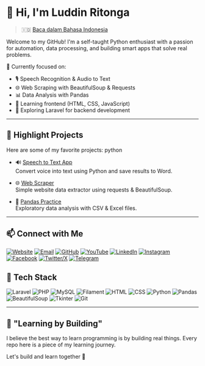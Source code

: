 # 👋 Hi, I'm Luddin Ritonga

> 🇮🇩 [Baca dalam Bahasa Indonesia](https://github.com/Luddinritonga/Luddinritonga/blob/main/README.ID.md)

Welcome to my GitHub! I'm a self-taught Python enthusiast with a passion for automation, data processing, and building smart apps that solve real problems.

🎯 Currently focused on:
- 🎙️ Speech Recognition & Audio to Text
- 🌐 Web Scraping with BeautifulSoup & Requests
- 📊 Data Analysis with Pandas
- 🎨 Learning frontend (HTML, CSS, JavaScript)
- 💼 Exploring Laravel for backend development

---

## 📌 Highlight Projects

Here are some of my favorite projects: python

- 🔊 [Speech to Text App](https://github.com/Luddinritonga/python-speech-to-text)  
  Convert voice into text using Python and save results to Word.

- 🌐 [Web Scraper](https://github.com/luddinritonga/web-scraping)  
  Simple website data extractor using requests & BeautifulSoup.

- 📁 [Pandas Practice](https://github.com/Luddinritonga/pandas)  
  Exploratory data analysis with CSV & Excel files.

---

## 📫 Connect with Me


[![Website](https://img.shields.io/badge/Website-000000?style=for-the-badge&logo=about-dot-me&logoColor=white)](https://yourwebsite.com)
[![Email](https://img.shields.io/badge/Email-D14836?style=for-the-badge&logo=gmail&logoColor=white)](mailto:luddinritonga03email.com)
[![GitHub](https://img.shields.io/badge/GitHub-181717?style=for-the-badge&logo=github&logoColor=white)](https://github.com/luddinritonga)
[![YouTube](https://img.shields.io/badge/YouTube-FF0000?style=for-the-badge&logo=youtube&logoColor=white)](https://youtube.com/@nama_channel_anda)
[![LinkedIn](https://img.shields.io/badge/LinkedIn-0077B5?style=for-the-badge&logo=linkedin&logoColor=white)](https://linkedin.com/in/username)
[![Instagram](https://img.shields.io/badge/Instagram-E4405F?style=for-the-badge&logo=instagram&logoColor=white)](https://instagram.com/username)
[![Facebook](https://img.shields.io/badge/Facebook-1877F2?style=for-the-badge&logo=facebook&logoColor=white)](https://facebook.com/username)
[![Twitter/X](https://img.shields.io/badge/Twitter-000000?style=for-the-badge&logo=x&logoColor=white)](https://twitter.com/username)
[![Telegram](https://img.shields.io/badge/Telegram-0088cc?style=for-the-badge&logo=telegram&logoColor=white)](https://t.me/yourusername)


## 🧰 Tech Stack

![Laravel](https://img.shields.io/badge/-Laravel-red?logo=laravel&logoColor=white)
![PHP](https://img.shields.io/badge/-PHP-777BB4?logo=php&logoColor=white)
![MySQL](https://img.shields.io/badge/-MySQL-blue?logo=mysql&logoColor=white)
![Filament](https://img.shields.io/badge/-Filament-4E5EE4?logo=laravel&logoColor=white)
![HTML](https://img.shields.io/badge/-HTML5-E34F26?logo=html5&logoColor=white)
![CSS](https://img.shields.io/badge/-CSS3-1572B6?logo=css3&logoColor=white)
![Python](https://img.shields.io/badge/Python-3.10-blue?logo=python&logoColor=white)
![Pandas](https://img.shields.io/badge/-Pandas-150458?logo=pandas&logoColor=white)
![BeautifulSoup](https://img.shields.io/badge/-BeautifulSoup-005571?logo=python)
![Tkinter](https://img.shields.io/badge/-Tkinter-blueviolet)
![Git](https://img.shields.io/badge/-Git-F05032?logo=git&logoColor=white)

---

## 🧠 "Learning by Building"

I believe the best way to learn programming is by building real things. Every repo here is a piece of my learning journey.

Let's build and learn together 🚀
